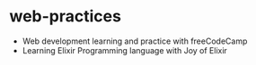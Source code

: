 # web-practices
* Web development learning and practice with freeCodeCamp<br>
* Learning Elixir Programming language with Joy of Elixir
